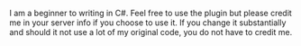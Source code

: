 I am a beginner to writing in C#. Feel free to use the plugin but please credit me in your server info if you choose to use it. If you change it substantially and should it not use a lot of my original code, you do not have to credit me.
